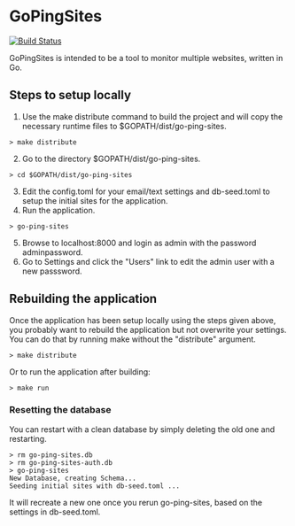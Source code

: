 # GoPingSites 
[![Build Status](https://travis-ci.org/turnkey-commerce/go-ping-sites.svg?branch=master)](https://travis-ci.org/turnkey-commerce/go-ping-sites)

GoPingSites is intended to be a tool to monitor multiple websites, written in Go.
## Steps to setup locally
1. Use the make distribute command to build the project and will copy the necessary runtime files to $GOPATH/dist/go-ping-sites.
```
> make distribute
```
2. Go to the directory $GOPATH/dist/go-ping-sites.
```
> cd $GOPATH/dist/go-ping-sites
```
3. Edit the config.toml for your email/text settings and db-seed.toml to setup the initial sites for the application.
4. Run the application.
```
> go-ping-sites
```
5. Browse to localhost:8000 and login as admin with the password adminpassword.
6. Go to Settings and click the "Users" link to edit the admin user with a new passsword.

## Rebuilding the application
Once the application has been setup locally using the steps given above, you probably want to rebuild the application but not overwrite your settings.  You can do that by running make without the "distribute" argument.
```
> make distribute
```
Or to run the application after building:
```
> make run
```
### Resetting the database
You can restart with a clean database by simply deleting the old one and restarting.
```
> rm go-ping-sites.db
> rm go-ping-sites-auth.db
> go-ping-sites
New Database, creating Schema...            
Seeding initial sites with db-seed.toml ...
```
It will recreate a new one once you rerun go-ping-sites, based on the settings in db-seed.toml.
